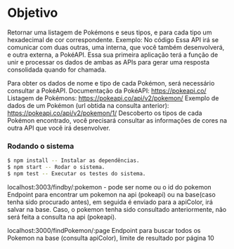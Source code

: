 # Objetivo
Retornar uma listagem de Pokémons e seus tipos, e para cada tipo um hexadecimal de cor correspondente.
Exemplo:
No código
Essa API irá se comunicar com duas outras, uma interna, que você também desenvolverá, e outra externa, a PokéAPI. Essa sua primeira aplicação terá a função de unir e processar os dados de ambas as APIs para gerar uma resposta consolidada quando for chamada.

Para obter os dados de nome e tipo de cada Pokémon, será necessário consultar a PokéAPI.
Documentação da PokéAPI: https://pokeapi.co/
Listagem de Pokémons: https://pokeapi.co/api/v2/pokemon/
Exemplo de dados de um Pokémon (url obtida na consulta anterior): https://pokeapi.co/api/v2/pokemon/1/
Descoberto os tipos de cada Pokémon encontrado, você precisará consultar as informações de cores na outra API que você irá desenvolver.

### Rodando o sistema

```sh
$ npm install -- Instalar as dependências.
$ npm start -- Rodar o sistema.
$ npm test -- Executar os testes do sistema.
```

localhost:3003/findby/:pokemon - pode ser nome ou o id do pokemon
Endpoint para encontrar um pokemon na api (pokeapi) ou na base(caso tenha sido procurado antes), em seguida é enviado para a apiColor, irá salvar na base. Caso, o pokemon tenha sido consultado anteriormente, não será feita a consulta na api (pokeapi).
      
localhost:3000/findPokemon/:page 
Endpoint para buscar todos os Pokemon na base (consulta apiColor), limite de resultado por página 10
